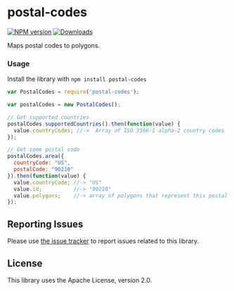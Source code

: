 # postal-codes
[![NPM version][npm-image]][npm-url] [![Downloads][downloads-image]][npm-url]

Maps postal codes to polygons.

### Usage
Install the library with `npm install postal-codes`

```javascript
var PostalCodes = require('postal-codes');

var postalCodes = new PostalCodes();

// Get supported countries
postalCodes.supportedCountries().then(function(value) {
  value.countryCodes; //->  Array of ISO 3166-1 alpha-2 country codes
});

// Get some postal code
postalCodes.area({
  countryCode: "US",
  postalCode: "90210"
}).then(function(value) {
  value.countryCode; //-> "US"
  value.id;          //-> "90210"
  value.polygons;    //-> array of polygons that represent this postal code
});
```

[downloads-image]: https://img.shields.io/npm/dm/postal-codes.svg

[npm-url]: https://npmjs.org/package/postal-codes
[npm-image]: https://img.shields.io/npm/v/postal-codes.svg

## Reporting Issues

Please use [the issue tracker](https://github.com/wix/postal-codes/issues) to report issues related to this library.

## License
This library uses the Apache License, version 2.0.
